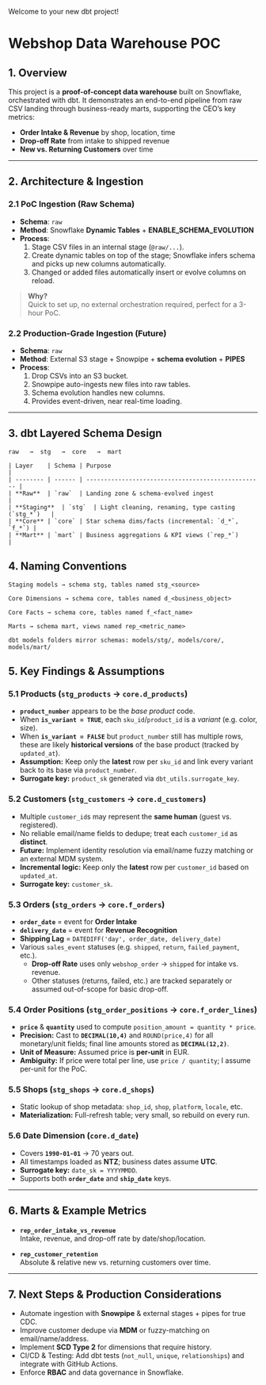 Welcome to your new dbt project!
# Webshop Data Warehouse POC

## 1. Overview

This project is a **proof-of-concept data warehouse** built on Snowflake, orchestrated with dbt. It demonstrates an end-to-end pipeline from raw CSV landing through business-ready marts, supporting the CEO’s key metrics:

- **Order Intake & Revenue** by shop, location, time  
- **Drop-off Rate** from intake to shipped revenue
- **New vs. Returning Customers** over time  

---

## 2. Architecture & Ingestion

### 2.1 PoC Ingestion (Raw Schema)

- **Schema**: `raw`  
- **Method**: Snowflake **Dynamic Tables** + **ENABLE_SCHEMA_EVOLUTION**  
- **Process**:  
  1. Stage CSV files in an internal stage (`@raw/...`).  
  2. Create dynamic tables on top of the stage; Snowflake infers schema and picks up new columns automatically.  
  3. Changed or added files automatically insert or evolve columns on reload.  

> **Why?**  
> Quick to set up, no external orchestration required, perfect for a 3-hour PoC.

### 2.2 Production-Grade Ingestion (Future)

- **Schema**: `raw`  
- **Method**: External S3 stage + Snowpipe + **schema evolution** + **PIPES**  
- **Process**:  
  1. Drop CSVs into an S3 bucket.  
  2. Snowpipe auto-ingests new files into raw tables.  
  3. Schema evolution handles new columns.  
  4. Provides event-driven, near real-time loading.

---

## 3. dbt Layered Schema Design

```text
raw   →  stg   →  core   →  mart

| Layer    | Schema | Purpose                                            |
| -------- | ------ | -------------------------------------------------- |
| **Raw**  | `raw`  | Landing zone & schema-evolved ingest               |
| **Staging**  | `stg`  | Light cleaning, renaming, type casting (`stg_*`)   |
| **Core** | `core` | Star schema dims/facts (incremental: `d_*`, `f_*`) |
| **Mart** | `mart` | Business aggregations & KPI views (`rep_*`)        |
```
## 4. Naming Conventions

    Staging models → schema stg, tables named stg_<source>

    Core Dimensions → schema core, tables named d_<business_object>

    Core Facts → schema core, tables named f_<fact_name>

    Marts → schema mart, views named rep_<metric_name>

    dbt models folders mirror schemas: models/stg/, models/core/, models/mart/


## 5. Key Findings & Assumptions

### 5.1 Products (`stg_products` → `core.d_products`)
- **`product_number`** appears to be the _base product_ code.  
- When **`is_variant = TRUE`**, each `sku_id`/`product_id` is a _variant_ (e.g. color, size).  
- When **`is_variant = FALSE`** but `product_number` still has multiple rows, these are likely **historical versions** of the base product (tracked by `updated_at`).  
- **Assumption:** Keep only the **latest** row per `sku_id` and link every variant back to its base via `product_number`.  
- **Surrogate key:** `product_sk` generated via `dbt_utils.surrogate_key`.

### 5.2 Customers (`stg_customers` → `core.d_customers`)
- Multiple `customer_id`s may represent the **same human** (guest vs. registered).  
- No reliable email/name fields to dedupe; treat each `customer_id` as **distinct**.  
- **Future:** Implement identity resolution via email/name fuzzy matching or an external MDM system.  
- **Incremental logic:** Keep only the **latest** row per `customer_id` based on `updated_at`.  
- **Surrogate key:** `customer_sk`.

### 5.3 Orders (`stg_orders` → `core.f_orders`)
- **`order_date`** = event for **Order Intake**  
- **`delivery_date`** = event for **Revenue Recognition**  
- **Shipping Lag** = `DATEDIFF('day', order_date, delivery_date)`  
- Various `sales_event` statuses (e.g. `shipped`, `return`, `failed_payment`, etc.).  
  - **Drop-off Rate** uses only `webshop_order` → `shipped` for intake vs. revenue.  
  - Other statuses (returns, failed, etc.) are tracked separately or assumed out-of-scope for basic drop-off.

### 5.4 Order Positions (`stg_order_positions` → `core.f_order_lines`)
- **`price`** & **`quantity`** used to compute `position_amount = quantity * price`.  
- **Precision:** Cast to **`DECIMAL(10,4)`** and `ROUND(price,4)` for all monetary/unit fields; final line amounts stored as **`DECIMAL(12,2)`**.  
- **Unit of Measure:** Assumed price is **per-unit** in EUR.  
- **Ambiguity:** If price were total per line, use `price / quantity`; I assume per-unit for the PoC.

### 5.5 Shops (`stg_shops` → `core.d_shops`)
- Static lookup of shop metadata: `shop_id`, `shop`, `platform`, `locale`, etc.  
- **Materialization:** Full-refresh table; very small, so rebuild on every run.

### 5.6 Date Dimension (`core.d_date`)
- Covers **`1990-01-01`** → 70 years out.  
- All timestamps loaded as **NTZ**; business dates assume **UTC**.  
- **Surrogate key:** `date_sk = YYYYMMDD`.  
- Supports both **`order_date`** and **`ship_date`** keys.

---

## 6. Marts & Example Metrics

- **`rep_order_intake_vs_revenue`**  
  Intake, revenue, and drop-off rate by date/shop/location.

- **`rep_customer_retention`**  
  Absolute & relative new vs. returning customers over time.

---

## 7. Next Steps & Production Considerations

- Automate ingestion with **Snowpipe** & external stages + pipes for true CDC.  
- Improve customer dedupe via **MDM** or fuzzy-matching on email/name/address.  
- Implement **SCD Type 2** for dimensions that require history.  
- CI/CD & Testing: Add dbt tests (`not_null`, `unique`, `relationships`) and integrate with GitHub Actions.  
- Enforce **RBAC** and data governance in Snowflake.  
